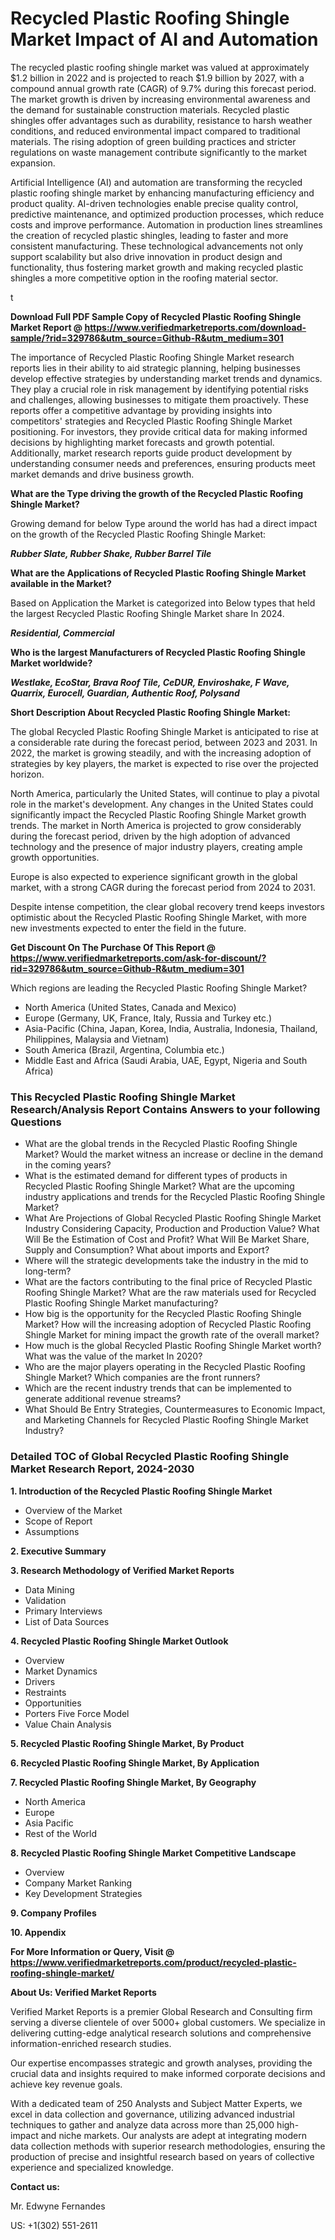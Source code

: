 <meta name="title" content="Global Recycled Plastic Roofing Shingle Market Impact of AI and Automation"><meta name="description" content="The recycled plastic roofing shingle market was valued at approximately $1.2 billion in 2022 and is projected to reach $1.9 billion by 2027, with a compound annual gro"><meta name="title" content="Recycled Plastic Roofing Shingle Market Size, Share, Scope, Trends, Growth, Opportunities, Analysis, Forecast"><h1>Recycled Plastic Roofing Shingle Market Impact of AI and Automation</h1><p>The recycled plastic roofing shingle market was valued at approximately $1.2 billion in 2022 and is projected to reach $1.9 billion by 2027, with a compound annual growth rate (CAGR) of 9.7% during this forecast period. The market growth is driven by increasing environmental awareness and the demand for sustainable construction materials. Recycled plastic shingles offer advantages such as durability, resistance to harsh weather conditions, and reduced environmental impact compared to traditional materials. The rising adoption of green building practices and stricter regulations on waste management contribute significantly to the market expansion.</p><p>Artificial Intelligence (AI) and automation are transforming the recycled plastic roofing shingle market by enhancing manufacturing efficiency and product quality. AI-driven technologies enable precise quality control, predictive maintenance, and optimized production processes, which reduce costs and improve performance. Automation in production lines streamlines the creation of recycled plastic shingles, leading to faster and more consistent manufacturing. These technological advancements not only support scalability but also drive innovation in product design and functionality, thus fostering market growth and making recycled plastic shingles a more competitive option in the roofing material sector.</p>t</p><p id="" class=""><strong>Download Full PDF Sample Copy of Recycled Plastic Roofing Shingle Market Report @ <a href="https://www.verifiedmarketreports.com/download-sample/?rid=329786&utm_source=Github-R&utm_medium=301" target="_blank">https://www.verifiedmarketreports.com/download-sample/?rid=329786&utm_source=Github-R&utm_medium=301</a></strong></p><p>The importance of&nbsp;Recycled Plastic Roofing Shingle Market research reports lies in their ability to aid strategic planning, helping businesses develop effective strategies by understanding market trends and dynamics. They play a crucial role in risk management by identifying potential risks and challenges, allowing businesses to mitigate them proactively. These reports offer a competitive advantage by providing insights into competitors' strategies and Recycled Plastic Roofing Shingle Market positioning. For investors, they provide critical data for making informed decisions by highlighting market forecasts and growth potential. Additionally, market research reports guide product development by understanding consumer needs and preferences, ensuring products meet market demands and drive business growth.</p><p><strong>What are the&nbsp;Type driving the growth of the Recycled Plastic Roofing Shingle Market?</strong></p><p id="" class="">Growing demand for below Type around the world has had a direct impact on the growth of the Recycled Plastic Roofing Shingle Market:</p><em><strong>Rubber Slate, Rubber Shake, Rubber Barrel Tile</strong></em></p><strong>What are the&nbsp;Applications&nbsp;of Recycled Plastic Roofing Shingle Market available in the Market?</strong></p><p id="" class="">Based on Application the Market is categorized into Below types that held the largest Recycled Plastic Roofing Shingle Market share In 2024.</p><em><strong>Residential, Commercial</strong></em></p><strong>Who is the largest Manufacturers of Recycled Plastic Roofing Shingle Market worldwide?</strong></p><p><em><strong>Westlake, EcoStar, Brava Roof Tile, CeDUR, Enviroshake, F Wave, Quarrix, Eurocell, Guardian, Authentic Roof, Polysand</strong></em></p><p id="" class=""><strong>Short Description About Recycled Plastic Roofing Shingle Market:</strong></p><p>The global Recycled Plastic Roofing Shingle Market is anticipated to rise at a considerable rate during the forecast period, between 2023 and 2031. In 2022, the market is growing steadily, and with the increasing adoption of strategies by key players, the market is expected to rise over the projected horizon.</p><p>North America, particularly the United States, will continue to play a pivotal role in the market's development. Any changes in the United States could significantly impact the Recycled Plastic Roofing Shingle Market growth trends. The market in North America is projected to grow considerably during the forecast period, driven by the high adoption of advanced technology and the presence of major industry players, creating ample growth opportunities.</p><p>Europe is also expected to experience significant growth in the global market, with a strong CAGR during the forecast period from 2024 to 2031.</p><p>Despite intense competition, the clear global recovery trend keeps investors optimistic about the Recycled Plastic Roofing Shingle Market, with more new investments expected to enter the field in the future.</p><p id="" class=""><strong>Get Discount On The Purchase Of This Report @ <a href="https://www.verifiedmarketreports.com/ask-for-discount/?rid=329786&utm_source=Github-R&utm_medium=301" target="_blank">https://www.verifiedmarketreports.com/ask-for-discount/?rid=329786&utm_source=Github-R&utm_medium=301</a></strong></p>Which regions are leading the Recycled Plastic Roofing Shingle Market?</p><ul><li>North America (United States, Canada and Mexico)</li><li>Europe (Germany, UK, France, Italy, Russia and Turkey etc.)</li><li>Asia-Pacific (China, Japan, Korea, India, Australia, Indonesia, Thailand, Philippines, Malaysia and Vietnam)</li><li>South America (Brazil, Argentina, Columbia etc.)</li><li>Middle East and Africa (Saudi Arabia, UAE, Egypt, Nigeria and South Africa)</li></ul><h3 id="" class="">This Recycled Plastic Roofing Shingle Market Research/Analysis Report Contains Answers to your following Questions</h3><ul><li>What are the global trends in the Recycled Plastic Roofing Shingle Market? Would the market witness an increase or decline in the demand in the coming years?</li><li>What is the estimated demand for different types of products in Recycled Plastic Roofing Shingle Market? What are the upcoming industry applications and trends for the Recycled Plastic Roofing Shingle Market?</li><li>What Are Projections of Global Recycled Plastic Roofing Shingle Market Industry Considering Capacity, Production and Production Value? What Will Be the Estimation of Cost and Profit? What Will Be Market Share, Supply and Consumption? What about imports and Export?</li><li>Where will the strategic developments take the industry in the mid to long-term?</li><li>What are the factors contributing to the final price of Recycled Plastic Roofing Shingle Market? What are the raw materials used for Recycled Plastic Roofing Shingle Market manufacturing?</li><li>How big is the opportunity for the Recycled Plastic Roofing Shingle Market? How will the increasing adoption of Recycled Plastic Roofing Shingle Market for mining impact the growth rate of the overall market?</li><li>How much is the global Recycled Plastic Roofing Shingle Market worth? What was the value of the market In 2020?</li><li>Who are the major players operating in the Recycled Plastic Roofing Shingle Market? Which companies are the front runners?</li><li>Which are the recent industry trends that can be implemented to generate additional revenue streams?</li><li>What Should Be Entry Strategies, Countermeasures to Economic Impact, and Marketing Channels for Recycled Plastic Roofing Shingle Market Industry?</li></ul><h3 id="" class="">Detailed TOC of Global Recycled Plastic Roofing Shingle Market Research Report, 2024-2030</h3><p id="" class=""><strong>1. Introduction of the Recycled Plastic Roofing Shingle Market</strong></p><ul><li>Overview of the Market</li><li>Scope of Report</li><li>Assumptions</li></ul><p id="" class=""><strong>2. Executive Summary</strong></p><p id="" class=""><strong>3. Research Methodology of Verified Market Reports</strong></p><ul><li>Data Mining</li><li>Validation</li><li>Primary Interviews</li><li>List of Data Sources</li></ul><p id="" class=""><strong>4. Recycled Plastic Roofing Shingle Market Outlook</strong></p><ul><li>Overview</li><li>Market Dynamics</li><li>Drivers</li><li>Restraints</li><li>Opportunities</li><li>Porters Five Force Model</li><li>Value Chain Analysis</li></ul><p id="" class=""><strong>5. Recycled Plastic Roofing Shingle Market, By Product</strong></p><p id="" class=""><strong>6. Recycled Plastic Roofing Shingle Market, By Application</strong></p><p id="" class=""><strong>7. Recycled Plastic Roofing Shingle Market, By Geography</strong></p><ul><li>North America</li><li>Europe</li><li>Asia Pacific</li><li>Rest of the World</li></ul><p id="" class=""><strong>8. Recycled Plastic Roofing Shingle Market Competitive Landscape</strong></p><ul><li>Overview</li><li>Company Market Ranking</li><li>Key Development Strategies</li></ul><p id="" class=""><strong>9. Company Profiles</strong></p><p id="" class=""><strong>10. Appendix</strong></p><p id="" class=""><strong>For More Information or Query, Visit @ <a href="https://www.verifiedmarketreports.com/product/recycled-plastic-roofing-shingle-market/" target="_blank">https://www.verifiedmarketreports.com/product/recycled-plastic-roofing-shingle-market/</a></strong></p><p id="" class=""><strong>About Us: Verified Market Reports</strong></p><p id="" class="">Verified Market Reports is a premier Global Research and Consulting firm serving a diverse clientele of over 5000+ global customers. We specialize in delivering cutting-edge analytical research solutions and comprehensive information-enriched research studies.</p><p id="" class="">Our expertise encompasses strategic and growth analyses, providing the crucial data and insights required to make informed corporate decisions and achieve key revenue goals.</p><p id="" class="">With a dedicated team of 250 Analysts and Subject Matter Experts, we excel in data collection and governance, utilizing advanced industrial techniques to gather and analyze data across more than 25,000 high-impact and niche markets. Our analysts are adept at integrating modern data collection methods with superior research methodologies, ensuring the production of precise and insightful research based on years of collective experience and specialized knowledge.</p><p id="" class=""><strong>Contact us:</strong></p><p id="" class="">Mr. Edwyne Fernandes</p><p id="" class="">US: +1(302) 551-2611</p>